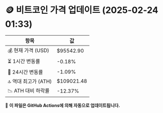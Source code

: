 # 🪙 비트코인 가격 업데이트 (2025-02-24 01:33)

| 항목                | 값 |
|--------------------|----------------|
| 💰 현재 가격 (USD) | $95542.90 |
| ⏳ 1시간 변동률    | -0.18% |
| 📆 24시간 변동률   | -1.09% |
| 🔝 역대 최고가 (ATH) | $109021.48 |
| 📉 ATH 대비 하락률 | -12.37% |

🔄 **이 파일은 GitHub Actions에 의해 자동으로 업데이트됩니다.**
